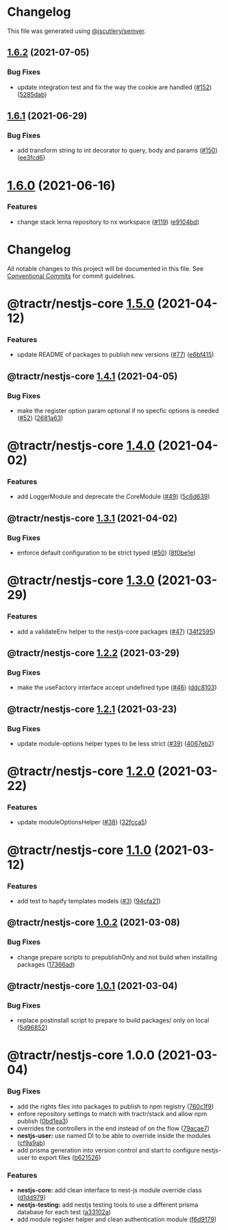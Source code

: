 # Changelog

This file was generated using [@jscutlery/semver](https://github.com/jscutlery/semver).

## [1.6.2](https://github.com/tractr/stack/compare/nestjs-core-1.6.1...nestjs-core-1.6.2) (2021-07-05)


### Bug Fixes

* update integration test and fix the way the cookie are handled ([#152](https://github.com/tractr/stack/issues/152)) ([5285dab](https://github.com/tractr/stack/commit/5285dab9feb04cbe70e3e5eaf48d003f8513ce02))



## [1.6.1](https://github.com/tractr/stack/compare/nestjs-core-1.6.0...nestjs-core-1.6.1) (2021-06-29)


### Bug Fixes

* add transform string to int decorator to query, body and params ([#150](https://github.com/tractr/stack/issues/150)) ([ee3fcd6](https://github.com/tractr/stack/commit/ee3fcd68aff87db2c09e77dc7e930f36dcab0a8b))



# [1.6.0](https://github.com/tractr/stack/compare/nestjs-core-1.5.0...nestjs-core-1.6.0) (2021-06-16)

### Features

- change stack lerna repository to nx workspace
  ([#119](https://github.com/tractr/stack/issues/119))
  ([e9104bd](https://github.com/tractr/stack/commit/e9104bde081619c0f3752bb9d129e19d1d6bda5d))

# Changelog

All notable changes to this project will be documented in this file. See
[Conventional Commits](https://conventionalcommits.org) for commit guidelines.

# @tractr/nestjs-core [1.5.0](https://github.com/tractr/stack/compare/@tractr/nestjs-core@1.4.1...@tractr/nestjs-core@1.5.0) (2021-04-12)

### Features

- update README of packages to publish new versions
  ([#77](https://github.com/tractr/stack/issues/77))
  ([e6bf415](https://github.com/tractr/stack/commit/e6bf415af3fe5588c15577f047a6262f81c1564f))

## @tractr/nestjs-core [1.4.1](https://github.com/tractr/stack/compare/@tractr/nestjs-core@1.4.0...@tractr/nestjs-core@1.4.1) (2021-04-05)

### Bug Fixes

- make the register option param optional if no specfic options is needed
  ([#52](https://github.com/tractr/stack/issues/52))
  ([2681a63](https://github.com/tractr/stack/commit/2681a63b5439eff83e730554f727c8507cf381da))

# @tractr/nestjs-core [1.4.0](https://github.com/tractr/stack/compare/@tractr/nestjs-core@1.3.1...@tractr/nestjs-core@1.4.0) (2021-04-02)

### Features

- add LoggerModule and deprecate the CoreModule
  ([#49](https://github.com/tractr/stack/issues/49))
  ([5c6d639](https://github.com/tractr/stack/commit/5c6d639b6d35c191203ea1981e6a7db296d14d5c))

## @tractr/nestjs-core [1.3.1](https://github.com/tractr/stack/compare/@tractr/nestjs-core@1.3.0...@tractr/nestjs-core@1.3.1) (2021-04-02)

### Bug Fixes

- enforce default configuration to be strict typed
  ([#50](https://github.com/tractr/stack/issues/50))
  ([8f0be1e](https://github.com/tractr/stack/commit/8f0be1e057915dc26a20f759635ba9ed03587f83))

# @tractr/nestjs-core [1.3.0](https://github.com/tractr/stack/compare/@tractr/nestjs-core@1.2.2...@tractr/nestjs-core@1.3.0) (2021-03-29)

### Features

- add a validateEnv helper to the nestjs-core packages
  ([#47](https://github.com/tractr/stack/issues/47))
  ([34f2595](https://github.com/tractr/stack/commit/34f2595995f386219804f86d9799031a14b3e07e))

## @tractr/nestjs-core [1.2.2](https://github.com/tractr/stack/compare/@tractr/nestjs-core@1.2.1...@tractr/nestjs-core@1.2.2) (2021-03-29)

### Bug Fixes

- make the useFactory interface accept undefined type
  ([#46](https://github.com/tractr/stack/issues/46))
  ([ddc8103](https://github.com/tractr/stack/commit/ddc8103415b2f54d63e3f0dfa32d89ab1561b56d))

## @tractr/nestjs-core [1.2.1](https://github.com/tractr/stack/compare/@tractr/nestjs-core@1.2.0...@tractr/nestjs-core@1.2.1) (2021-03-23)

### Bug Fixes

- update module-options helper types to be less strict
  ([#39](https://github.com/tractr/stack/issues/39))
  ([4067eb2](https://github.com/tractr/stack/commit/4067eb2235ef8de6c25b8afd9c9aa691535f1f99))

# @tractr/nestjs-core [1.2.0](https://github.com/tractr/stack/compare/@tractr/nestjs-core@1.1.0...@tractr/nestjs-core@1.2.0) (2021-03-22)

### Features

- update moduleOptionsHelper ([#38](https://github.com/tractr/stack/issues/38))
  ([32fcca5](https://github.com/tractr/stack/commit/32fcca58a73a18d7db194fcf094a512eeeb75719))

# @tractr/nestjs-core [1.1.0](https://github.com/tractr/stack/compare/@tractr/nestjs-core@1.0.2...@tractr/nestjs-core@1.1.0) (2021-03-12)

### Features

- add test to hapify templates models
  ([#3](https://github.com/tractr/stack/issues/3))
  ([94cfa21](https://github.com/tractr/stack/commit/94cfa21e3b19770da715d48f86ec37462cb01d49))

## @tractr/nestjs-core [1.0.2](https://github.com/tractr/stack/compare/@tractr/nestjs-core@1.0.1...@tractr/nestjs-core@1.0.2) (2021-03-08)

### Bug Fixes

- change prepare scripts to prepublishOnly and not build when installing
  packages
  ([17366ad](https://github.com/tractr/stack/commit/17366ada324f19b5a853a96a01f42996a43385b8))

## @tractr/nestjs-core [1.0.1](https://github.com/tractr/stack/compare/@tractr/nestjs-core@1.0.0...@tractr/nestjs-core@1.0.1) (2021-03-04)

### Bug Fixes

- replace postinstall script to prepare to build packages/ only on local
  ([5d96852](https://github.com/tractr/stack/commit/5d96852f2e753c78c62248c3f9846e6e0e94c07c))

# @tractr/nestjs-core 1.0.0 (2021-03-04)

### Bug Fixes

- add the rights files into packages to publish to npm registry
  ([760c1f9](https://github.com/tractr/stack/commit/760c1f98da944f39f821c7d4e30847e229bba44d))
- enfore repository settings to match with tractr/stack and allow npm publish
  ([0bd1ea3](https://github.com/tractr/stack/commit/0bd1ea38f5c1fc5f88e5611b214de8418bd59bdc))
- overrides the controllers in the end instead of on the flow
  ([79acae7](https://github.com/tractr/stack/commit/79acae79cfd8dff632ba686d15eb8c4e5c62669d))
- **nestjs-user:** use named DI to be able to override inside the modules
  ([cf9a9ab](https://github.com/tractr/stack/commit/cf9a9abb9e101b9e83107b613d628639f15e9ed0))
- add prisma generation into version control and start to configure nestjs-user
  to export files
  ([b621526](https://github.com/tractr/stack/commit/b621526e2a9c7dc5ed5f0a88c8cabffb636c17f7))

### Features

- **nestjs-core:** add clean interface to nest-js module override class
  ([d1dd979](https://github.com/tractr/stack/commit/d1dd9796d4c8b516b091c551cb3eca8d0f1aaabc))
- **nestjs-testing:** add nestjs testing tools to use a different prisma
  database for each test
  ([a33102a](https://github.com/tractr/stack/commit/a33102a5fc29fd904aad49e6663ea4d336124a1e))
- add module register helper and clean authentication module
  ([f6d9179](https://github.com/tractr/stack/commit/f6d91799445acf434a86b88f5667070d86333bab))
